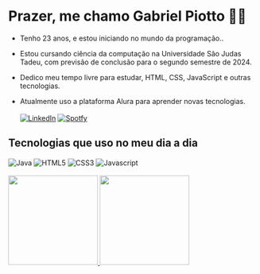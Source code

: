 # Prazer, me chamo Gabriel Piotto 👋😄
   - Tenho 23 anos, e estou iniciando no mundo da programação..
   
   - Estou cursando ciência da computação na Universidade São Judas Tadeu, com previsão de conclusão para o segundo semestre de 2024.

   - Dedico meu tempo livre para estudar, HTML, CSS, JavaScript e outras tecnologias. 
   
   - Atualmente uso a plataforma Alura para aprender novas tecnologias.<br><br>
[![LinkedIn](https://img.shields.io/badge/LinkedIn-0077B5?style=for-the-badge&logo=linkedin&logoColor=white)](https://www.linkedin.com/in/gabriel-piotto/)
[![Spotfy](https://img.shields.io/badge/Spotify-1ED760?&style=for-the-badge&logo=spotify&logoColor=white)](https://open.spotify.com/user/gabrielpiotto?si=984155b4ea0d47b0)

## Tecnologias que uso no meu dia a dia

<div style="display: inline_block">
    <img align="center" alt="Java" src="https://img.shields.io/badge/Java-ED8B00?style=for-the-badge&logo=java&logoColor=white">
    <img align="center" alt="HTML5" src="https://img.shields.io/badge/HTML5-E34F26?style=for-the-badge&logo=html5&logoColor=white">
    <img align="center" alt="CSS3" src="https://img.shields.io/badge/CSS3-1572B6?style=for-the-badge&logo=css3&logoColor=white">
    <img align="center" alt="Javascript" src="https://img.shields.io/badge/JavaScript-F7DF1E?style=for-the-badge&logo=javascript&logoColor=black">
 </div>
<br>
<div>
   <a href="https://github.com/seu-usuário-aqui">
   <img height="180em" src="https://github-readme-stats.vercel.app/api/top-langs/?username=gabrielpiotto&layout=compact&langs_count=7&theme=transparent&locale=pt-br"/>
   <img height="180em" src="https://github-readme-stats.vercel.app/api?username=gabrielpiotto&show_icons=true&theme=transparent&include_all_commits=true&count_private=true&locale=pt-br"/>
</div>

